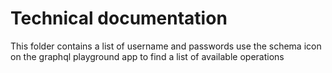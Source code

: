 # Technical documentation

This folder contains a list of username and passwords
use the schema icon on the graphql playground app to find
a list of available operations